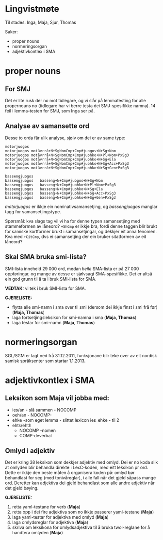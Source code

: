 # Lingvistmøte

Til stades: Inga, Maja, Sjur, Thomas

Saker:
* proper nouns
* normeringsorgan
* adjektivkontlex i SMA

# proper nouns

## For SMJ

Det er lite rusk der no mot tidlegare, og vi slår på lemmatesting for alle propernouns no (tidlegare har vi berre testa dei SMJ-spesifikke namna). 14 feil i lemma-testen for SMJ, som Inga ser på.

## Analyse av samansette ord

Desse to orda får ulik analyse, sjølv om dei er av same type:
```
motorjuogos
motorjuogos	motåvrrå+N+SgNomCmp+Cmp#juogos+N+Sg+Nom
motorjuogos	motåvrrå+N+SgNomCmp+Cmp#juohko+N+Pl+Nom+PxSg3
motorjuogos	motåvrrå+N+SgNomCmp+Cmp#juohko+N+Sg+Ela
motorjuogos	motåvrrå+N+SgNomCmp+Cmp#juohko+N+Sg+Acc+PxSg3
motorjuogos	motåvrrå+N+SgNomCmp+Cmp#juohko+N+Sg+Gen+PxSg3

bassengjuogos
bassengjuogos	basseng+N+Cmp#juogos+N+Sg+Nom
bassengjuogos	basseng+N+Cmp#juohko+N+Pl+Nom+PxSg3
bassengjuogos	basseng+N+Cmp#juohko+N+Sg+Ela
bassengjuogos	basseng+N+Cmp#juohko+N+Sg+Acc+PxSg3
bassengjuogos	basseng+N+Cmp#juohko+N+Sg+Gen+PxSg3
```

*motorjuogos* er ikkje ein nominativsamansetjing, og *bassengjuogos* manglar tagg for samansetjingstype.

Spørsmål: kva slags tag vil vi ha for denne typen samansetjing med stammeformen av låneord? `+ShCmp` er ikkje bra, fordi denne taggen blir brukt for samiske kortformer brukt i samansetjingar, og dekkjer eit anna fenomen. Kva med `+CitCmp`, dvs ei samansetjing der ein bruker sitatformen av eit låneord?

## Skal SMA bruka smi-lista?

SMI-lista inneheld 29 000 ord, medan *heile* SMA-lista er på 27 000 oppføringar, og mange av desse er sjølvsagt SMA-spesifikke. Det er altså ein god grunn til å ta i bruk SMI-lista for SMA.

**VEDTAK:** vi tek i bruk SMI-lista for SMA.

**GJERELISTE:**
* flytta alle smi-namn i sma over til smi (dersom dei ikkje finst i smi frå før)
  (**Maja, Thomas**)
* laga fortsetjingsleksikon for smi-namna i sma (**Maja, Thomas**)
* laga testar for smi-namn (**Maja, Thomas**)

# normeringsorgan

SGL/SGM er lagt ned frå 31.12.2011, funksjonane blir teke over av eit nordisk samisk språksenter som startar 1.1.2013.

# adjektivkontlex i SMA

## Leksikon som Maja vil jobba med:

* ies/an - slå sammen - NOCOMP
* oeh/an - NOCOMP-
* ehke -som eget lemma - slittet lexicon ies_ehke - til 2
* ehts/ehth
    - NOCOMP -nomen
    - COMP-deverbal

## Omlyd i adjektiv

Det er kring 38 leksikon som dekkjer adjektiv med omlyd. Dei er no koda slik at omlyden blir behandla direkte i LexC-koden, med eitt leksikon pr ord. Dette er ikkje den beste måten å organisera koden på: omlyd bør behandlast for seg (med tonivåreglar), i alle fall når det gjeld såpass mange ord. Deretter kan adjektiva dei gjeld behandlast som alle andre adjektiv når det gjeld bøying.

**GJERELISTE:**
1. retta yaml-testane for verb (**Maja**)
1. retta opp i dei fire adjektiva som no ikkje passerer yaml-testane (**Maja**)
1. laga yaml-testar for adjektiva med omlyd (**Maja**)
1. laga omlydsreglar for adjektiva (**Maja**)
1. skriva om leksikona for omlydsadjektiva til å bruka twol-reglane for å
  handtera omlyden (**Maja**)
